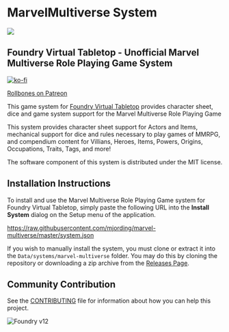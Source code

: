# MarvelMultiverse System
![](https://github.com/mjording/marvel-multiverse/blob/master/ui/official/mmrpg-repo.jpg?raw=true)

## Foundry Virtual Tabletop - Unofficial Marvel Multiverse Role Playing Game System

[![ko-fi](https://ko-fi.com/img/githubbutton_sm.svg)](https://ko-fi.com/mjording)

[Rollbones on Patreon](https://patreon.com/rollbones?utm_medium=unknown&utm_source=join_link&utm_campaign=creatorshare_creator&utm_content=copyLink)

This game system for [Foundry Virtual Tabletop](http://foundryvtt.com) provides character sheet, dice and game system 
support for the Marvel Multiverse Role Playing Game

This system provides character sheet support for Actors and Items, mechanical support for dice and rules necessary to
play games of MMRPG, and compendium content for Villians, Heroes, Items, Powers, Origins, Occupations, Traits, Tags, and more!

The software component of this system is distributed under the MIT license.

## Installation Instructions

To install and use the  Marvel Multiverse Role Playing Game system for Foundry Virtual Tabletop, simply paste the following URL into the 
**Install System** dialog on the Setup menu of the application.

https://raw.githubusercontent.com/mjording/marvel-multiverse/master/system.json

If you wish to manually install the system, you must clone or extract it into the `Data/systems/marvel-multiverse` folder. You
may do this by cloning the repository or downloading a zip archive from the
[Releases Page](https://github.com/mjording/marvel-multiverse/releases).

## Community Contribution

See the [CONTRIBUTING](/CONTRIBUTING.md) file for information about how you can help this project.

![Foundry v12](https://img.shields.io/badge/foundry-v12-green)

